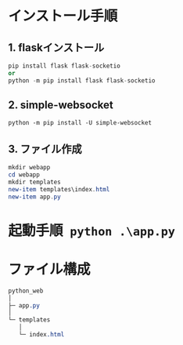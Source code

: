 # インストール手順


## 1. flaskインストール
```python
pip install flask flask-socketio
or
python -m pip install flask flask-socketio
```

## 2.  simple-websocket
`python -m pip install -U simple-websocket`


## 3. ファイル作成
```powershell
mkdir webapp
cd webapp
mkdir templates
new-item templates\index.html
new-item app.py

```

# 起動手順` python .\app.py`


# ファイル構成
```scss
python_web
│
├─ app.py
│
└─ templates
   │
   └─ index.html


```
